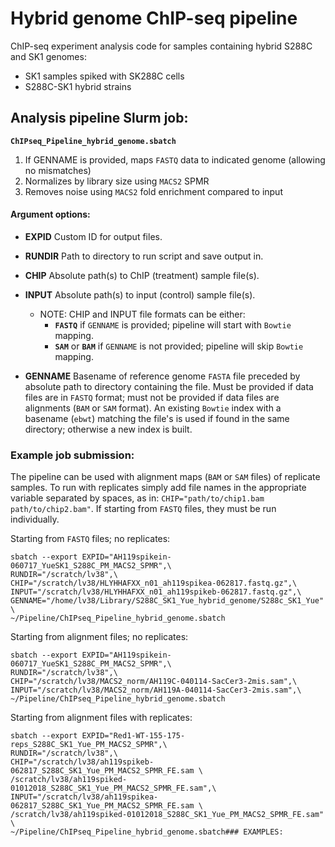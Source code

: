 # Hybrid genome ChIP-seq pipeline

ChIP-seq experiment analysis code for samples containing hybrid S288C and SK1
genomes:

* SK1 samples spiked with SK288C cells
* S288C-SK1 hybrid strains

## Analysis pipeline Slurm job:

__`ChIPseq_Pipeline_hybrid_genome.sbatch`__

1. If GENNAME is provided, maps `FASTQ` data to indicated genome
(allowing no mismatches)
2. Normalizes by library size using `MACS2` SPMR
3. Removes noise using `MACS2` fold enrichment compared to input

#### Argument options:

* __EXPID__     Custom ID for output files.
* __RUNDIR__    Path to directory to run script and save output in.
* __CHIP__      Absolute path(s) to ChIP (treatment) sample file(s).
* __INPUT__     Absolute path(s) to input (control) sample file(s).

    * NOTE: CHIP and INPUT file formats can be either:
        - __`FASTQ`__ if `GENNAME` is provided; pipeline will start with `Bowtie` mapping.
        - __`SAM`__ or __`BAM`__ if `GENNAME` is not provided; pipeline will skip `Bowtie` mapping.
 
* __GENNAME__   Basename of reference genome `FASTA` file preceded by absolute path to
directory containing the file. Must be provided if data files are in `FASTQ` format;
must not be provided if data files are alignments (`BAM` or `SAM` format).
An existing `Bowtie` index with a basename (`ebwt`) matching the file's is used if
found in the same directory; otherwise a new index is built.

### Example job submission:

The pipeline can be used with alignment maps (`BAM` or `SAM` files) of replicate samples.
To run with replicates simply add file names in the appropriate variable separated by spaces,
as in: `CHIP="path/to/chip1.bam path/to/chip2.bam"`.
If starting from `FASTQ` files, they must be run individually.

Starting from `FASTQ` files; no replicates:

```
sbatch --export EXPID="AH119spikein-060717_YueSK1_S288C_PM_MACS2_SPMR",\
RUNDIR="/scratch/lv38",\
CHIP="/scratch/lv38/HLYHHAFXX_n01_ah119spikea-062817.fastq.gz",\
INPUT="/scratch/lv38/HLYHHAFXX_n01_ah119spikeb-062817.fastq.gz",\
GENNAME="/home/lv38/Library/S288C_SK1_Yue_hybrid_genome/S288c_SK1_Yue" \
~/Pipeline/ChIPseq_Pipeline_hybrid_genome.sbatch
```

Starting from alignment files; no replicates:

```
sbatch --export EXPID="AH119spikein-060717_YueSK1_S288C_PM_MACS2_SPMR",\
RUNDIR="/scratch/lv38",\
CHIP="/scratch/lv38/MACS2_norm/AH119C-040114-SacCer3-2mis.sam",\
INPUT="/scratch/lv38/MACS2_norm/AH119A-040114-SacCer3-2mis.sam",\
~/Pipeline/ChIPseq_Pipeline_hybrid_genome.sbatch
```

Starting from alignment files with replicates:

```
sbatch --export EXPID="Red1-WT-155-175-reps_S288C_SK1_Yue_PM_MACS2_SPMR",\
RUNDIR="/scratch/lv38",\
CHIP="/scratch/lv38/ah119spikeb-062817_S288C_SK1_Yue_PM_MACS2_SPMR_FE.sam \
/scratch/lv38/ah119spiked-01012018_S288C_SK1_Yue_PM_MACS2_SPMR_FE.sam",\
INPUT="/scratch/lv38/ah119spikea-062817_S288C_SK1_Yue_PM_MACS2_SPMR_FE.sam \
/scratch/lv38/ah119spiked-01012018_S288C_SK1_Yue_PM_MACS2_SPMR_FE.sam" \
~/Pipeline/ChIPseq_Pipeline_hybrid_genome.sbatch### EXAMPLES:
```
